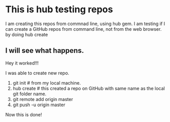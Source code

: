 # This is hub testing repos

I am creating this repos from commnad line, using hub gem.
I am testing if I can create a GitHub repos from command line, not from the web browser.
by doing hub create

## I will see what happens.

Hey it worked!!!

I was able to create new repo.
1. git init    # from my local machine.
1. hub create  # this created a repo on GitHub with same name as the local git folder name.  
1. git remote add origin master 
1. git push -u origin master

Now this is done! 
